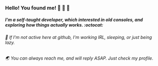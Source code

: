 ### Hello! You found me! :deciduous_tree: :deciduous_tree: :deciduous_tree: 
##### I'm a self-taught developer, which interested in old consoles, and exploring how things actually works.  :octocat:

###### :battery: If I'm not active here at github, I'm working IRL, sleeping, or just being lazy.

###### :earth_asia: You can always reach me, and will reply ASAP. Just check my profile.

